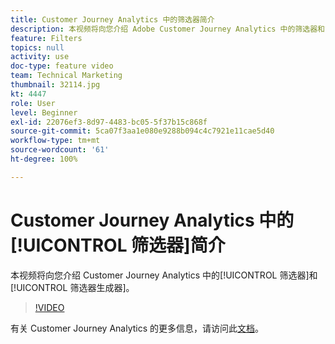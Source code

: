 ```yaml
---
title: Customer Journey Analytics 中的筛选器简介
description: 本视频将向您介绍 Adobe Customer Journey Analytics 中的筛选器和筛选器生成器。
feature: Filters
topics: null
activity: use
doc-type: feature video
team: Technical Marketing
thumbnail: 32114.jpg
kt: 4447
role: User
level: Beginner
exl-id: 22076ef3-8d97-4483-bc05-5f37b15c868f
source-git-commit: 5ca07f3aa1e080e9288b094c4c7921e11cae5d40
workflow-type: tm+mt
source-wordcount: '61'
ht-degree: 100%

---
```


# Customer Journey Analytics 中的[!UICONTROL 筛选器]简介

本视频将向您介绍 Customer Journey Analytics 中的[!UICONTROL 筛选器]和[!UICONTROL 筛选器生成器]。

>[!VIDEO](https://video.tv.adobe.com/v/32114/?quality=12)

有关 Customer Journey Analytics 的更多信息，请访问此[文档](https://experienceleague.adobe.com/docs/analytics-platform/using/cja-landing.html?lang=zh-Hans)。
